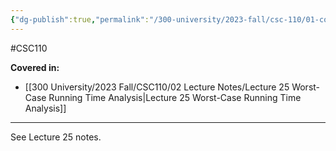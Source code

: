 ```yaml
---
{"dg-publish":true,"permalink":"/300-university/2023-fall/csc-110/01-course-notes/9-analyzing-algorithm-running-time/9-8-worst-case-running-time-analysis/","created":"2023-11-17T18:07:42.466-05:00","updated":"2023-12-01T14:33:26.491-05:00"}
---
```


#CSC110 

**Covered in:**
- [[300 University/2023 Fall/CSC110/02 Lecture Notes/Lecture 25 Worst-Case Running Time Analysis\|Lecture 25 Worst-Case Running Time Analysis]]
---

See Lecture 25 notes.